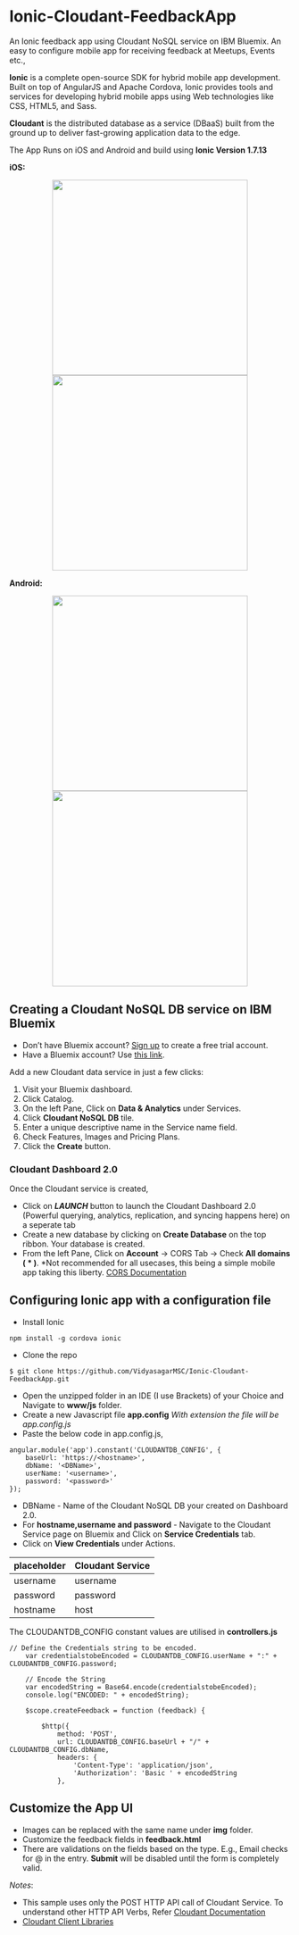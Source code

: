 # Ionic-Cloudant-FeedbackApp 
An Ionic feedback app using Cloudant NoSQL service on IBM Bluemix. An easy to configure mobile app for receiving feedback at Meetups, Events etc.,

**Ionic** is a complete open-source SDK for hybrid mobile app development. Built on top of AngularJS and Apache Cordova, Ionic provides tools and services for developing hybrid mobile apps using Web technologies like CSS, HTML5, and Sass.

**Cloudant** is the distributed database as a service (DBaaS) built from the ground up to deliver fast-growing application data to the edge.

The App Runs on iOS and Android and build using **Ionic Version 1.7.13**

<strong>iOS:</strong>
<p align="center">
<img src="https://github.com/VidyasagarMSC/Ionic-Cloudant-FeedbackApp/blob/master/images/Simulator%20Screen%20Shot%2028-Nov-2016%2C%203.42.45%20PM.png" width="350">
<img src="https://github.com/VidyasagarMSC/Ionic-Cloudant-FeedbackApp/blob/master/images/Simulator%20Screen%20Shot%2028-Nov-2016%2C%203.43.08%20PM.png" width="350">
</p>

<strong>Android:</strong>
<p align="center">
<img src="https://github.com/VidyasagarMSC/Ionic-Cloudant-FeedbackApp/blob/master/images/Screenshot_20160616-095752.png" width="350">
<img src="https://github.com/VidyasagarMSC/Ionic-Cloudant-FeedbackApp/blob/master/images/Screenshot_20160616-095800.png" width="350">
</p>



## Creating a Cloudant NoSQL DB service on IBM Bluemix 

<ul>
<li>Don’t have Bluemix account? <a target="_blank" href="https://console.ng.bluemix.net/registration/?target=/catalog/services/conversation/" title="(Opens in a new tab or window)">Sign up</a> to create a free trial account.</li>
<li>Have a Bluemix account? Use <a target="_blank" href="https://console.ng.bluemix.net/catalog/services/conversation" title="(Opens in a new tab or window)">this link</a>.</li>
</ul>

 Add a new Cloudant data service in just a few clicks:

1. Visit your Bluemix dashboard.
2. Click Catalog.
3. On the left Pane, Click on **Data & Analytics** under Services.
4. Click **Cloudant NoSQL DB** tile.
5. Enter a unique descriptive name in the Service name field.
6. Check Features, Images and Pricing Plans.
7. Click the **Create** button.

### Cloudant Dashboard 2.0
Once the Cloudant service is created, 

* Click on ***LAUNCH*** button to launch the Cloudant Dashboard 2.0 (Powerful querying, analytics, replication, and syncing happens here) on a seperate tab 
* Create a new database by clicking on **Create Database** on the top ribbon. Your database is created.
* From the left Pane, Click on **Account** -> CORS Tab -> Check **All domains ( * )**. *Not recommended for all usecases, this being a simple mobile app taking this liberty. [CORS Documentation](https://docs.cloudant.com/cors.html)

## Configuring Ionic app with a configuration file

* Install Ionic 
```
npm install -g cordova ionic
```
* Clone the repo 
```
$ git clone https://github.com/VidyasagarMSC/Ionic-Cloudant-FeedbackApp.git
```
* Open the unzipped folder in an IDE (I use Brackets) of your Choice and Navigate to **www/js** folder.
* Create a new Javascript file **app.config** *With extension the file will be app.config.js*
* Paste the below code in app.config.js,
```
angular.module('app').constant('CLOUDANTDB_CONFIG', {
    baseUrl: 'https://<hostname>',
    dbName: '<DBName>',
    userName: '<username>',
    password: '<password>'
});
```
* DBName - Name of the Cloudant NoSQL DB your created on Dashboard 2.0.
* For **hostname,username and password** - Navigate to the Cloudant Service page on Bluemix and Click on **Service Credentials** tab. 
* Click on **View Credentials** under Actions.

|   placeholder	|   Cloudant Service|
|---	|---	|
|  username 	|  username 	|
|  password 	|  password 	|
|  hostname  |  host      |
  
The CLOUDANTDB_CONFIG constant values are utilised in **controllers.js**

```
// Define the Credentials string to be encoded.
    var credentialstobeEncoded = CLOUDANTDB_CONFIG.userName + ":" + CLOUDANTDB_CONFIG.password;

    // Encode the String
    var encodedString = Base64.encode(credentialstobeEncoded);
    console.log("ENCODED: " + encodedString);

    $scope.createFeedback = function (feedback) {

        $http({
            method: 'POST',
            url: CLOUDANTDB_CONFIG.baseUrl + "/" + CLOUDANTDB_CONFIG.dbName,
            headers: {
                'Content-Type': 'application/json',
                'Authorization': 'Basic ' + encodedString
            },
```
## Customize the App UI

* Images can be replaced with the same name under **img** folder.
* Customize the feedback fields in **feedback.html**
* There are validations on the fields based on the type. E.g., Email checks for @ in the entry. **Submit** will be disabled until the form is completely valid.

*Notes*: 
* This sample uses only the POST HTTP API call of Cloudant Service. To understand other HTTP API Verbs, Refer [Cloudant Documentation](https://docs.cloudant.com/basics.html#http-api)
* [Cloudant Client Libraries](https://docs.cloudant.com/libraries.html) 
